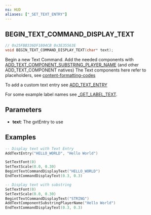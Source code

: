 ```yaml
---
ns: HUD
aliases: ["_SET_TEXT_ENTRY"]
---
```

## BEGIN_TEXT_COMMAND_DISPLAY_TEXT

```c
// 0x25FBB336DF1804CB 0x3E35563E
void BEGIN_TEXT_COMMAND_DISPLAY_TEXT(char* text);
```

Begin a new Text Command.
Add the needed components with [ADD_TEXT_COMPONENT_SUBSTRING_PLAYER_NAME](#_0x6C188BE134E074AA) (and other ADD_TEXT_COMPONENT natives)
The Text components here refer to placeholders, see [content-formatting-codes](https://docs.fivem.net/docs/game-references/text-formatting/#content-formatting-codes)

To add a custom text entry see [ADD_TEXT_ENTRY](#_0x32CA01C3)

For some example label names see [_GET_LABEL_TEXT](?_0x7B5280EBA9840C72).

## Parameters
* **text**: The gxtEntry to use


## Examples

```lua
-- Display text with Text Entry
AddTextEntry("HELLO_WORLD", "Hello World")

SetTextFont(0)
SetTextScale(0.0, 0.30)
BegintTextCommandDisplayText("HELLO_WORLD")
EndTextCommandDisplayText(0.3, 0.3)

-- Display text with substring
SetTextFont(0)
SetTextScale(0.0, 0.30)
BegintTextCommandDisplayText("STRING")
AddTextComponentSubstringPlayerName("Hello World")
EndTextCommandDisplayText(0.3, 0.3)
```
